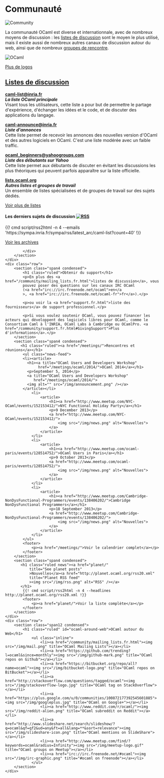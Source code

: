 <!-- ((! set title Communauté !)) ((! set community !)) ((! set nobreadcrumb !)) -->

<div class="container">
    <h1>Communauté</h1>
    <div class="row">
        <div class="span2">
            <img src="/img/community-large.png" alt="Community">
        </div>
        <section id="community-leader" class="span6">
            <p>La communauté OCaml est diverse et internationnale, avec de nombreux moyens de discussion : les <a href="mailing_lists.fr.html">listes de discussion</a> sont le moyen le plus utilisé, mais il existe aussi de nombreux autres canaux de discussion autour du web, ainsi que de nombreux <a href="/meetings/">groupes de rencontre</a>.</p>
        </section>
        <div class="span4">
            <img src="/img/ocaml-large.png" alt="OCaml">
            <p><a href="/docs/logos.html">Plus de logos</a></p>
        </div>
    </div>
    <div class="row">
        <section class="span12 condensed">
            <h1 class="ruled"><a href="mailing_lists.fr.html">Listes de discussion</a></h1>
            <div class="row">
            <section class="span4 condensed">
                <p><strong><a href="https://sympa.inria.fr/sympa/arc/caml-list">caml-list@inria.fr</a></strong><br />
                <strong><em>La liste OCaml principale</em></strong><br />
                Visant tous les utilisateurs, cette liste a pour but de permettre le partage d'expérience, d'échanger les idées et le code, et de discuter des applications du langage.</p>
                <p><strong><a href="http://yquem.inria.fr/cgi-bin/mailman/listinfo/caml-announce">caml-announce@inria.fr</a></strong><br />
                <strong><em>Liste d'annonces</em></strong><br />
                Cette liste permet de recevoir les annonces des nouvelles version d'OCaml et des autres logiciels en OCaml. C'est une liste modérée avec un faible traffic.</p>
            </section>
            <section class="span4 condensed">
                <p><strong><a href="http://groups.yahoo.com/neo/groups/ocaml_beginners/info">ocaml_beginners@yahoogroups.com</a></strong><br />
                <strong><em>Liste des débutants sur Yahoo</em></strong><br />
                Cette liste permet aux débutants de discuter en évitant les discussions les plus théoriques qui peuvent parfois apparaître sur la liste officielle.</p>
                <p><strong><a href="http://lists.ocaml.org">lists.ocaml.org</a></strong><br />
                <strong><em>Autres listes et groupes de travail</em></strong><br />
                Un ensemble de listes spécialisées et de groupes de travail sur des sujets dédiés.</p>
                <footer>
                  <p><a href="/community/mailing_lists.fr.html">Voir plus de listes</a></p>
                </footer>
            </section>
            <section class="span4 condensed">
                <h4 class="news" >Les derniers sujets de discussion
				<a href="https://sympa.inria.fr/sympa/rss/latest_arc/caml-list?count=40"
				target="_blank"
				title="Email RSS feed"
				><img src="/img/rss.png" alt="RSS" /></a></h4>
                {{! cmd script/rss2html -n 4 --emails 'https://sympa.inria.fr/sympa/rss/latest_arc/caml-list?count=40' !}}
            <footer>
                <p><a href="https://sympa.inria.fr/sympa/arc/caml-list/">Voir les archives</a></p>
            </footer>
            </section>

            </div>
        </section>
    </div>
    <div class="row">
        <section class="span4 condensed">
            <h1 class="ruled">Obtenir du support</h1>
            <p>En plus des <a href="/community/mailing_lists.fr.html">listes de discussion</a>, vous
            pouvez poser des questions sur les canaux IRC OCaml
            (<a href="irc://irc.freenode.net/ocaml">en</a
			>, <a href="irc://irc.freenode.net/ocaml-fr">fr</a>).</p>

            <p>ou voir la <a href="support.fr.html">liste des fournisseurs</a> de support professionnel.</p>

            <p>Si vous voulez soutenir OCaml, vous pouvez financer les acteurs qui développent des logiciels libres pour OCaml, comme le Consortium Caml à l'INRIA, OCaml Labs à Cambridge ou OCamlPro. <a href="/community/support.fr.html#GivingSupport">Plus d'informations</a>.</p>
        </section>
        <section class="span4 condensed">
           <h1 class="ruled"><a href="/meetings/">Rencontres et réunions</a></h1>
            <ul class="news-feed">
			<li><article>
			  <h1><a title="OCaml Users and Developers Workshop"
			       href="/meetings/ocaml/2014/">OCaml 2014</a></h1>
			  <p>September 5, 2014</p>
			  <a title="OCaml Users and Developers Workshop"
			     href="/meetings/ocaml/2014/">
			  <img alt="" src="/img/announcement.png" /></a>
			</article></li>
			    <li>
                    <article>
                        <h1><a href="http://www.meetup.com/NYC-OCaml/events/152153412/">NYC Functional Holiday Party</a></h1>
                        <p>9 December 2013</p>
                        <a href="http://www.meetup.com/NYC-OCaml/events/152153412/">
                            <img src="/img/news.png" alt="Nouvelles">
                        </a>
                    </article>
                </li>
                <li>
                    <article>
                        <h1><a href="http://www.meetup.com/ocaml-paris/events/128514752/">OCaml Users in Paris</a></h1>
                        <p>9 October 2013</p>
                        <a href="http://www.meetup.com/ocaml-paris/events/128514752/">
                            <img src="/img/news.png" alt="Nouvelles">
                        </a>
                    </article>
                </li>
                <li>
                    <article>
                        <h1><a href="http://www.meetup.com/Cambridge-NonDysFunctional-Programmers/events/138406202/">Cambridge NonDysFunctional Programmers</a></h1>
                        <p>18 September 2013</p>
                        <a href="http://www.meetup.com/Cambridge-NonDysFunctional-Programmers/events/138406202/">
                            <img src="/img/news.png" alt="Nouvelles">
                        </a>
                    </article>
                </li>
            </ul>
            <footer>
                <p><a href="/meetings/">Voir le calendrier complet</a></p>
            </footer>
        </section>
        <section class="span4 condensed">
           <h1 class="ruled news"><a href="planet/"
		       title="See planet posts"
			   >Nouvelles</a><a href="http://planet.ocaml.org/rss20.xml"
			   title="Planet RSS feed"
			   ><img src="/img/rss.png" alt="RSS" /></a>
		   </h1>
            {{! cmd script/rss2html -n 4 --headlines http://planet.ocaml.org/rss20.xml !}}
            <footer>
                <p><a href="planet/">Voir la liste complète</a></p>
            </footer>
        </section>
    </div>
    <div class="row">
        <section class="span12 condensed">
            <h1 class="ruled" id="ocaml-around-web">OCaml autour du Web</h1>
                <ul class="inline">
                    <li><a href="/community/mailing_lists.fr.html"><img src="/img/mail.png" title="OCaml Mailing Lists"></a></li>
                    <li><a href="https://github.com/trending?l=ocaml&since=monthly"><img src="/img/github-mark.png" title="OCaml repos on Github"></a></li>
                    <li><a href="https://bitbucket.org/repo/all?name=ocaml"><img src="/img/bitbucket-logo.png" title="OCaml repos on BitBucket"></a></li>                
                    <li><a href="http://stackoverflow.com/questions/tagged/ocaml"><img src="/img/stackoverflow-logo.jpg" title="OCaml tag on StackOverflow"></a></li>
                    <li><a href="https://plus.google.com/u/0/communities/100872177392545601885"><img src="/img/googleplus.jpg" title="OCaml on Google+"></a></li>
                    <li><a href="http://www.reddit.com/r/ocaml/"><img src="/img/reddit-alien.png" title="OCaml subreddit on Reddit"></a></li>
                    <li><a href="http://www.slideshare.net/search/slideshow/?q=ocaml&qf=qf2&ud=any&ft=all&lang=**&sort=relevance"><img src="/img/slideshare-icon.png" title="OCaml mentions on SlideShare"></a></li>
                    <li><a href="http://www.meetup.com/find/?keywords=ocaml&radius=Infinity"><img src="/img/meetup-logo.gif" title="OCaml groups on Meetup"></a></li>
                    <li><a href="irc://irc.freenode.net/#ocaml"><img src="/img/irc-graphic.png" title="#ocaml on freenode"></a></li>
                </ul>
        </section>
    </div>
</div>
